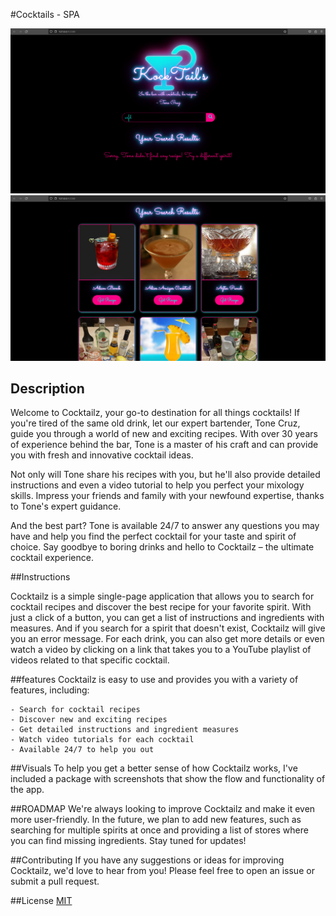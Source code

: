 #Cocktails - SPA

![image](https://github.com/G-don/CockTails-singlePageAplication/blob/main/cocktails/VISUALS/7.png)
![image](https://github.com/G-don/CockTails-singlePageAplication/blob/main/cocktails/VISUALS/3.png)

## Description

Welcome to Cocktailz, your go-to destination for all things cocktails! If you're tired of the same old drink, let our expert bartender, Tone Cruz, guide you through a world of new and exciting recipes. With over 30 years of experience behind the bar, Tone is a master of his craft and can provide you with fresh and innovative cocktail ideas.

Not only will Tone share his recipes with you, but he'll also provide detailed instructions and even a video tutorial to help you perfect your mixology skills. Impress your friends and family with your newfound expertise, thanks to Tone's expert guidance.

And the best part? Tone is available 24/7 to answer any questions you may have and help you find the perfect cocktail for your taste and spirit of choice. Say goodbye to boring drinks and hello to Cocktailz – the ultimate cocktail experience.

##Instructions

Cocktailz is a simple single-page application that allows you to search for cocktail recipes and discover the best recipe for your favorite spirit. With just a click of a button, you can get a list of instructions and ingredients with measures. And if you search for a spirit that doesn't exist, Cocktailz will give you an error message. For each drink, you can also get more details or even watch a video by clicking on a link that takes you to a YouTube playlist of videos related to that specific cocktail.

##features
Cocktailz is easy to use and provides you with a variety of features, including:

    - Search for cocktail recipes
    - Discover new and exciting recipes
    - Get detailed instructions and ingredient measures
    - Watch video tutorials for each cocktail
    - Available 24/7 to help you out

##Visuals
To help you get a better sense of how Cocktailz works, I've included a package with screenshots that show the flow and functionality of the app.

##ROADMAP
We're always looking to improve Cocktailz and make it even more user-friendly. In the future, we plan to add new features, such as searching for multiple spirits at once and providing a list of stores where you can find missing ingredients. Stay tuned for updates! 

##Contributing
If you have any suggestions or ideas for improving Cocktailz, we'd love to hear from you! Please feel free to open an issue or submit a pull request.

##License
[MIT](https://choosealicense.com/licenses/mit/)
